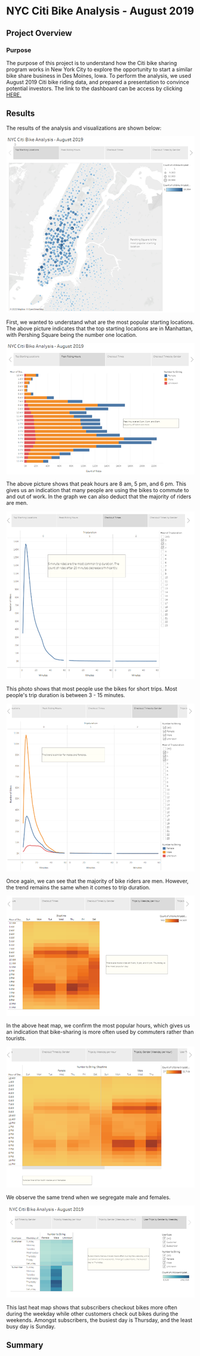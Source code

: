 # NYC Citi Bike Analysis - August 2019

## Project Overview

### Purpose

The purpose of this project is to understand how the Citi bike sharing program works in New York City to explore the opportunity to start a similar bike share business in Des Moines, Iowa. 
To perform the analysis, we used August 2019 Citi bike riding data, and prepared a presentation to convince potential investors.
The link to the dashboard can be access by clicking [HERE.](https://public.tableau.com/app/profile/mariela.kinn.terrazas/viz/NYCCitiBikeAnalysis_16574104599600/Story1)

##  Results

The results of the analysis and visualizations are shown below:

![](Resources/top_starting_locations.PNG)

First, we wanted to understand what are the most popular starting locations. The above picture indicates that the top starting locations are in Manhattan, with Pershing Square being the number one location.

![](Resources/peak_riding_hours.PNG)

The above picture shows that peak hours are 8 am, 5 pm, and 6 pm. This gives us an indication that many people are using the bikes to commute to and out of work.
In the graph we can also deduct that the majority of riders are men.

![](Resources/Checkout_times.PNG)

This photo shows that most people use the bikes for short trips. Most people's trip duration is between 3 - 15 minutes.

![](Resources/checkout_times_bygender.PNG)

Once again, we can see that the majority of bike riders are men. However, the trend remains the same when it comes to trip duration.

![](Resources/trips_by_weekday.PNG)

In the above heat map, we confirm the most popular hours, which gives us an indication that bike-sharing is more often used by commuters rather than tourists.

![](Resources/trips_by_gender.PNG)


We observe the same trend when we segregate male and females.

![](Resources/user_trips.PNG)

This last heat map shows that subscribers checkout bikes more often during the weekday while other customers check out bikes during the weekends. Amongst subscribers, the busiest day is Thursday, and the least busy day is Sunday.


## Summary
